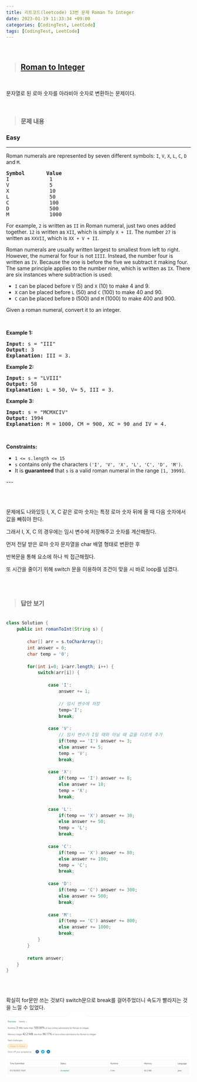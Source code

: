```yaml
---
title: 리트코드(leetcode) 13번 문제 Roman To Integer
date: 2023-01-19 11:33:34 +09:00
categories: [CodingTest, LeetCode]
tags: [CodingTest, LeetCode]
---
```


<br/>

> ## [Roman to Integer](https://leetcode.com/problems/roman-to-integer/)

<br/>

문자열로 된 로마 숫자를 아라비아 숫자로 변환하는 문제이다.

<br/>

> ### 문제 내용

<h3>Easy</h3><hr><div><p>Roman numerals are represented by seven different symbols:&nbsp;<code>I</code>, <code>V</code>, <code>X</code>, <code>L</code>, <code>C</code>, <code>D</code> and <code>M</code>.</p>

<pre><strong>Symbol</strong>       <strong>Value</strong>
I             1
V             5
X             10
L             50
C             100
D             500
M             1000</pre>

<p>For example,&nbsp;<code>2</code> is written as <code>II</code>&nbsp;in Roman numeral, just two ones added together. <code>12</code> is written as&nbsp;<code>XII</code>, which is simply <code>X + II</code>. The number <code>27</code> is written as <code>XXVII</code>, which is <code>XX + V + II</code>.</p>

<p>Roman numerals are usually written largest to smallest from left to right. However, the numeral for four is not <code>IIII</code>. Instead, the number four is written as <code>IV</code>. Because the one is before the five we subtract it making four. The same principle applies to the number nine, which is written as <code>IX</code>. There are six instances where subtraction is used:</p>

<ul>
	<li><code>I</code> can be placed before <code>V</code> (5) and <code>X</code> (10) to make 4 and 9.&nbsp;</li>
	<li><code>X</code> can be placed before <code>L</code> (50) and <code>C</code> (100) to make 40 and 90.&nbsp;</li>
	<li><code>C</code> can be placed before <code>D</code> (500) and <code>M</code> (1000) to make 400 and 900.</li>
</ul>

<p>Given a roman numeral, convert it to an integer.</p>

<p>&nbsp;</p>
<p><strong class="example">Example 1:</strong></p>

<pre><strong>Input:</strong> s = "III"
<strong>Output:</strong> 3
<strong>Explanation:</strong> III = 3.
</pre>

<p><strong class="example">Example 2:</strong></p>

<pre><strong>Input:</strong> s = "LVIII"
<strong>Output:</strong> 58
<strong>Explanation:</strong> L = 50, V= 5, III = 3.
</pre>

<p><strong class="example">Example 3:</strong></p>

<pre><strong>Input:</strong> s = "MCMXCIV"
<strong>Output:</strong> 1994
<strong>Explanation:</strong> M = 1000, CM = 900, XC = 90 and IV = 4.
</pre>

<p>&nbsp;</p>
<p><strong>Constraints:</strong></p>

<ul>
	<li><code>1 &lt;= s.length &lt;= 15</code></li>
	<li><code>s</code> contains only&nbsp;the characters <code>('I', 'V', 'X', 'L', 'C', 'D', 'M')</code>.</li>
	<li>It is <strong>guaranteed</strong>&nbsp;that <code>s</code> is a valid roman numeral in the range <code>[1, 3999]</code>.</li>
</ul>
---



<br/><br/>

문제에도 나와있듯 I, X, C 같은 로마 숫자는 특정 로마 숫자 뒤에 올 때 다음 숫자에서 값을 빼줘야 한다.

그래서 I, X, C 의 경우에는 임시 변수에 저장해주고 숫자를 계산해줬다. 

먼저 전달 받은 로마 숫자 문자열을 char 배열 형태로 변환한 후

반복문을 통해 요소에 하나 씩 접근해줬다.



또 시간을 줄이기 위해 switch 문을 이용하여 조건이 맞을 시 바로 loop를 넘겼다.

<br/><br/>


> ### 답안 보기

```java

class Solution {
    public int romanToInt(String s) {
        
        char[] arr = s.toCharArray();
		int answer = 0;
		char temp = '0';
		
		for(int i=0; i<arr.length; i++) {
			switch(arr[i]) {
			
				case 'I': 
					answer += 1;
                    
                    // 임시 변수에 저장
					temp='I';
					break;
					
				case 'V':
                    // 임시 변수가 I일 때와 아닐 때 값을 다르게 추가
					if(temp == 'I') answer += 3;
					else answer += 5;
					temp = 'V';
					break;
					
				case 'X':
					if(temp == 'I') answer += 8;
					else answer += 10;
					temp = 'X';
					break;
					
				case 'L':
					if(temp == 'X') answer += 30;
					else answer += 50;
					temp = 'L';
					break;
					
				case 'C':
					if(temp == 'X') answer += 80;
					else answer += 100;
					temp = 'C';
					break;
					
				case 'D':
					if(temp == 'C') answer += 300;
					else answer += 500;
					break;
					
				case 'M':
					if(temp == 'C') answer += 800;
					else answer += 1000;
					break;
			}
		}
		
        return answer;
    }
}

```


<br/><br/>

확실히 for문만 쓰는 것보다 switch문으로 break를 걸어주었더니 속도가 빨라지는 것을 느낄 수 있었다.



<img src="/assets/img/codingtest/roman-to-integer.jpg"/>

<br/><br/>





















